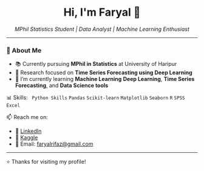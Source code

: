 <h1 align="center">Hi, I'm Faryal 👋</h1>
<p align="center">
  <em>MPhil Statistics Student | Data Analyst | Machine Learning Enthusiast</em>
</p>

---
### 🌱 About Me

- 📚 Currently pursuing **MPhil in Statistics** at University of Haripur  
- 🔬 Research focused on **Time Series Forecasting using Deep Learning**
- 🌱 I’m currently learning **Machine Learning** **Deep Learning**, **Time Series Forecasting**, and **Data Science tools**

📊 Skills:
` Python Skills` `Pandas` `Scikit-learn` `Matplotlib` `Seaborn`  `R` `SPSS` `Excel`

📫 Reach me on:
- 💼 [LinkedIn](linkedin.com/in/faryal-rifaz-b8a885304)
- 📁 [Kaggle](https://www.kaggle.com/faryalrifaz3374)
- 💌 Email: faryalrifaz@gmail.com

---
⭐️ Thanks for visiting my profile!

